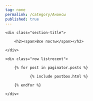 ```yaml
---
tag: none
permalink: /category/Анонсы
published: true
---
```

<!-- Posts Index
================================================== -->
<section class="recent-posts">
    
    <div class="section-title">
        
        <h2><span>Все посты</span></h2>
        
    </div>
    
    <div class="row listrecent">

        {% for post in paginator.posts %}

               {% include postbox.html %}          

        {% endfor %}
        
    </div>
    
</section>
